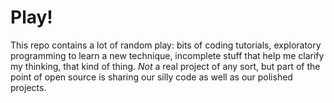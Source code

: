Play!
=====

This repo contains a lot of random play: bits of coding tutorials, 
exploratory programming to learn a new technique, incomplete stuff
that help me clarify my thinking, that kind of thing. *Not* a real
project of any sort, but part of the point of open source is sharing
our silly code as well as our polished projects.

